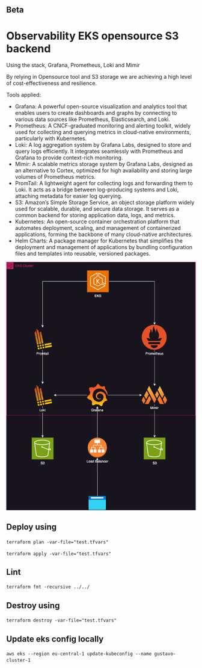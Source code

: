 ## Beta
# Observability EKS opensource S3 backend

Using the stack, Grafana, Prometheus, Loki and Mimir

By relying in Opensource tool and S3 storage we are achieving a high level of cost-effectiveness and resilience.

Tools applied:

- Grafana: A powerful open-source visualization and analytics tool that enables users to create dashboards and graphs by connecting to various data sources like Prometheus, Elasticsearch, and Loki.
- Prometheus: A CNCF-graduated monitoring and alerting toolkit, widely used for collecting and querying metrics in cloud-native environments, particularly with Kubernetes.
- Loki: A log aggregation system by Grafana Labs, designed to store and query logs efficiently. It integrates seamlessly with Prometheus and Grafana to provide context-rich monitoring.
- Mimir: A scalable metrics storage system by Grafana Labs, designed as an alternative to Cortex, optimized for high availability and storing large volumes of Prometheus metrics.
- PromTail: A lightweight agent for collecting logs and forwarding them to Loki. It acts as a bridge between log-producing systems and Loki, attaching metadata for easier log querying.
- S3: Amazon’s Simple Storage Service, an object storage platform widely used for scalable, durable, and secure data storage. It serves as a common backend for storing application data, logs, and metrics.
- Kubernetes: An open-source container orchestration platform that automates deployment, scaling, and management of containerized applications, forming the backbone of many cloud-native architectures.
- Helm Charts: A package manager for Kubernetes that simplifies the deployment and management of applications by bundling configuration files and templates into reusable, versioned packages.


![img.png](Observability-landscape.drawio.png)

## Deploy using

```terraform plan -var-file="test.tfvars"```

```terraform apply -var-file="test.tfvars"```

## Lint

`terraform fmt -recursive ../../ `

## Destroy using

```terraform destroy -var-file="test.tfvars"```


## Update eks config locally

`aws eks --region eu-central-1 update-kubeconfig --name gustavo-cluster-1`


